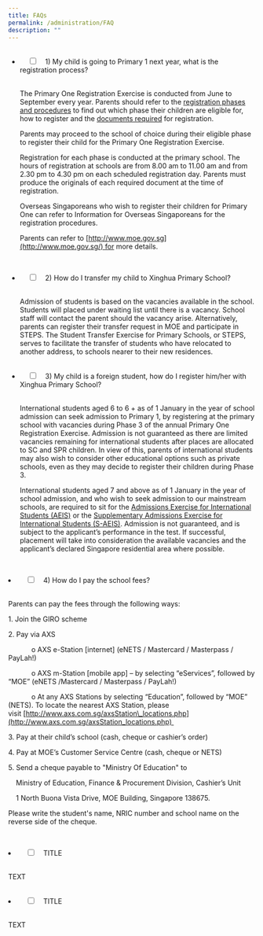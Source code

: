 ```yaml
---
title: FAQs
permalink: /administration/FAQ
description: ""
---
```

<ul class="jekyllcodex\_accordion">  <li>    <input type="checkbox" id="accordion1">    <label for="accordion1">1) My child is going to Primary 1 next year, what is the registration process?</label>    <div>        <p> The Primary One Registration Exercise is conducted from June to September every year. Parents should refer to the <a href="https://www.moe.gov.sg/admissions/primary-one-registration/phases">registration phases and procedures</a> to find out which phase their children are eligible for, how to register and the <a href="https://www.moe.gov.sg/admissions/primary-one-registration/required-documents-for-primary-one-registration-exercise">documents required</a> for registration. 

  
Parents may proceed to the school of choice during their eligible phase to register their child for the Primary One Registration Exercise. 

  
Registration for each phase is conducted at the primary school. The hours of registration at schools are from 8.00 am to 11.00 am and from 2.30 pm to 4.30 pm on each scheduled registration day. Parents must produce the originals of each required document at the time of registration. 

  
Overseas Singaporeans who wish to register their children for Primary One can refer to Information for Overseas Singaporeans for the registration procedures. 

  
Parents can refer to [http://www.moe.gov.sg](http://www.moe.gov.sg/) for more details.</p>    </div></li>  
<li>    <input type="checkbox" id="accordion2">    <label for="accordion2">2) How do I transfer my child to Xinghua Primary School?</label>    <div>      <p>Admission of students is based on the vacancies available in the school. Students will placed under waiting list until there is a vacancy. School staff will contact the parent should the vacancy arise. Alternatively, parents can register their transfer request in MOE and participate in STEPS. The Student Transfer Exercise for Primary Schools, or STEPS, serves to facilitate the transfer of students who have relocated to another address, to schools nearer to their new residences.</p>    </div></li><li>    <input type="checkbox" id="accordion3">    <label for="accordion3">3) My child is a foreign student, how do I register him/her with Xinghua Primary School?</label>    <div>      <p>International students aged 6 to 6 + as of 1 January in the year of school admission can seek admission to Primary 1, by registering at the primary school with vacancies during Phase 3 of the annual Primary One Registration Exercise. Admission is not guaranteed as there are limited vacancies remaining for international students after places are allocated to SC and SPR children. In view of this, parents of international students may also wish to consider other educational options such as private schools, even as they may decide to register their children during Phase 3. 

  
International students aged 7 and above as of 1 January in the year of school admission, and who wish to seek admission to our mainstream schools, are required to sit for the [Admissions Exercise for International Students (AEIS)](https://www.moe.gov.sg/admissions/international-students/admissions-exercise) or the [Supplementary Admissions Exercise for International Students (S-AEIS)](https://www.moe.gov.sg/admissions/international-students/supplementary-admissions-exercise). Admission is not guaranteed, and is subject to the applicant’s performance in the test. If successful, placement will take into consideration the available vacancies and the applicant’s declared Singapore residential area where possible.</p>    </div></li></ul><li>    <input type="checkbox" id="accordion4">    <label for="accordion4">4) How do I pay the school fees?</label>    <div>        <p> Parents can pay the fees through the following ways:   
  

1\. Join the GIRO scheme   
  

2\. Pay via AXS 

            o AXS e-Station \[internet\] (eNETS / Mastercard / Masterpass / PayLah!) 

            o AXS m-Station \[mobile app\] – by selecting “eServices”, followed by “MOE” (eNETS /Mastercard / Masterpass / PayLah!) 

            o At any AXS Stations by selecting “Education”, followed by “MOE” (NETS). To locate the nearest AXS Station, please visit [http://www.axs.com.sg/axsStation\_locations.php](http://www.axs.com.sg/axsStation_locations.php)   
  

3\. Pay at their child’s school (cash, cheque or cashier’s order) 

  
4\. Pay at MOE’s Customer Service Centre (cash, cheque or NETS) 

  
5\. Send a cheque payable to "Ministry Of Education" to 

    Ministry of Education, Finance & Procurement Division, Cashier’s Unit 

    1 North Buona Vista Drive, MOE Building, Singapore 138675. 

  

Please write the student's name, NRIC number and school name on the reverse side of the cheque.</p>    </div></li>  
<li>    <input type="checkbox" id="accordion5">    <label for="accordion5">TITLE</label>    <div>      <p>TEXT</p>    </div></li><li>    <input type="checkbox" id="accordion6">    <label for="accordion6">TITLE</label>    <div>      <p>TEXT</p>    </div></li></ul>